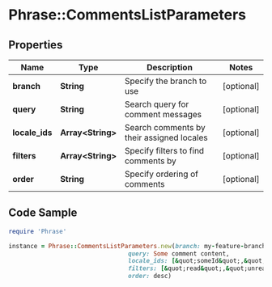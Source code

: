 # Phrase::CommentsListParameters

## Properties

Name | Type | Description | Notes
------------ | ------------- | ------------- | -------------
**branch** | **String** | Specify the branch to use | [optional] 
**query** | **String** | Search query for comment messages | [optional] 
**locale_ids** | **Array&lt;String&gt;** | Search comments by their assigned locales | [optional] 
**filters** | **Array&lt;String&gt;** | Specify filters to find comments by | [optional] 
**order** | **String** | Specify ordering of comments | [optional] 

## Code Sample

```ruby
require 'Phrase'

instance = Phrase::CommentsListParameters.new(branch: my-feature-branch,
                                 query: Some comment content,
                                 locale_ids: [&quot;someId&quot;,&quot;otherId&quot;],
                                 filters: [&quot;read&quot;,&quot;unread&quot;],
                                 order: desc)
```


